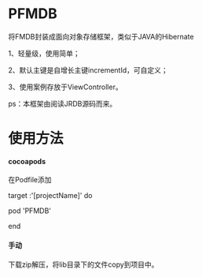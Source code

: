 # PFMDB
将FMDB封装成面向对象存储框架，类似于JAVA的Hibernate

1、轻量级，使用简单；

2、默认主键是自增长主键incrementId，可自定义；

3、使用案例存放于ViewController。

ps：本框架由阅读JRDB源码而来。

# 使用方法

#### cocoapods

在Podfile添加

target :'[projectName]' do

pod 'PFMDB'

end


#### 手动

下载zip解压，将lib目录下的文件copy到项目中。



